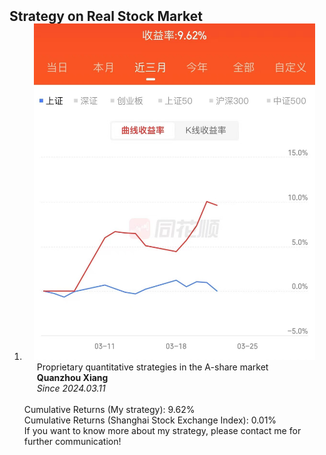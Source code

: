 <h2 id="publications" style="margin: 2px 0px -15px;">Strategy on Real Stock Market</h2>

<div class="publications">
<ol class="bibliography">




<li>
<div class="pub-row">

  <div class="col-sm-3 abbr" style="position: relative;padding-right: 15px;padding-left: 15px;">
    <img src="assets/img/收益率.jpg" class="teaser img-fluid z-depth-1">
  </div>

  <div class="col-sm-9" style="position: relative;padding-right: 15px;padding-left: 20px;">
    <div class="title">Proprietary quantitative strategies in the A-share market</div>
    <div class="author"><strong>Quanzhou Xiang</strong></div>
    <div class="periodical"><em>Since 2024.03.11</em></div>
  </div>
</div>
</li>
<br>
Cumulative Returns (My strategy): 9.62%
<br>
Cumulative Returns (Shanghai Stock Exchange Index): 0.01%
<br>
If you want to know more about my strategy, please contact me for further communication!


<br>

</ol>
</div>

